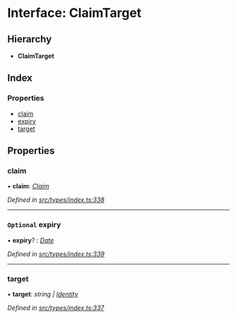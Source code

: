 # Interface: ClaimTarget

## Hierarchy

* **ClaimTarget**

## Index

### Properties

* [claim](claimtarget.md#claim)
* [expiry](claimtarget.md#optional-expiry)
* [target](claimtarget.md#target)

## Properties

###  claim

• **claim**: *[Claim](../globals.md#claim)*

*Defined in [src/types/index.ts:338](https://github.com/PolymathNetwork/polymesh-sdk/blob/8d4ef126/src/types/index.ts#L338)*

___

### `Optional` expiry

• **expiry**? : *[Date](../enums/transactionargumenttype.md#date)*

*Defined in [src/types/index.ts:339](https://github.com/PolymathNetwork/polymesh-sdk/blob/8d4ef126/src/types/index.ts#L339)*

___

###  target

• **target**: *string | [Identity](../classes/identity.md)*

*Defined in [src/types/index.ts:337](https://github.com/PolymathNetwork/polymesh-sdk/blob/8d4ef126/src/types/index.ts#L337)*
